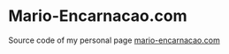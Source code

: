 # Mario-Encarnacao.com

Source code of my personal page [mario-encarnacao.com](http://mario-encarnacao.com)